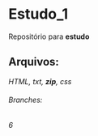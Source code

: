 # Estudo_1

Repositório para **estudo**

## Arquivos:
*HTML, txt, __zip__, css*

###### Branches:

_6_